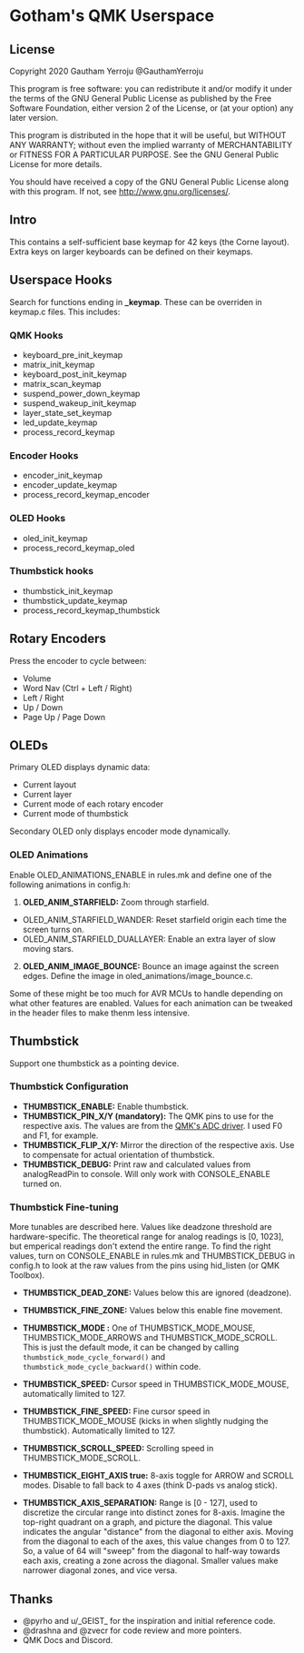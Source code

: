 # Gotham's QMK Userspace

## License

Copyright 2020 Gautham Yerroju @GauthamYerroju

This program is free software: you can redistribute it and/or modify
it under the terms of the GNU General Public License as published by
the Free Software Foundation, either version 2 of the License, or
(at your option) any later version.

This program is distributed in the hope that it will be useful,
but WITHOUT ANY WARRANTY; without even the implied warranty of
MERCHANTABILITY or FITNESS FOR A PARTICULAR PURPOSE.  See the
GNU General Public License for more details.

You should have received a copy of the GNU General Public License
along with this program.  If not, see <http://www.gnu.org/licenses/>.

## Intro

This contains a self-sufficient base keymap for 42 keys (the Corne layout). Extra keys on larger keyboards can be defined on their keymaps.

## Userspace Hooks

Search for functions ending in __\_keymap__. These can be overriden in keymap.c files. This includes:

### QMK Hooks

- keyboard_pre_init_keymap
- matrix_init_keymap
- keyboard_post_init_keymap
- matrix_scan_keymap
- suspend_power_down_keymap
- suspend_wakeup_init_keymap
- layer_state_set_keymap
- led_update_keymap
- process_record_keymap

### Encoder Hooks

- encoder_init_keymap
- encoder_update_keymap
- process_record_keymap_encoder

### OLED Hooks

- oled_init_keymap
- process_record_keymap_oled

### Thumbstick hooks

- thumbstick_init_keymap
- thumbstick_update_keymap
- process_record_keymap_thumbstick

## Rotary Encoders

Press the encoder to cycle between:
- Volume
- Word Nav (Ctrl + Left / Right)
- Left / Right
- Up / Down
- Page Up / Page Down

## OLEDs

Primary OLED displays dynamic data:
- Current layout
- Current layer
- Current mode of each rotary encoder
- Current mode of thumbstick

Secondary OLED only displays encoder mode dynamically.

### OLED Animations

Enable OLED_ANIMATIONS_ENABLE in rules.mk and define one of the following animations in config.h:
1. __OLED_ANIM_STARFIELD:__ Zoom through starfield.
  - OLED_ANIM_STARFIELD_WANDER: Reset starfield origin each time the screen turns on.
  - OLED_ANIM_STARFIELD_DUALLAYER: Enable an extra layer of slow moving stars.
2. __OLED_ANIM_IMAGE_BOUNCE:__ Bounce an image against the screen edges. Define the image in oled_animations/image_bounce.c.

Some of these might be too much for AVR MCUs to handle depending on what other features are enabled. Values for each animation can be tweaked in the header files to make thenm less intensive.

## Thumbstick

Support one thumbstick as a pointing device.

### Thumbstick Configuration

- __THUMBSTICK_ENABLE:__ Enable thumbstick.
- __THUMBSTICK_PIN_X/Y (mandatory):__ The QMK pins to use for the respective axis. The values are from the [QMK's ADC driver](https://docs.qmk.fm/#/adc_driver). I used F0 and F1, for example.
- __THUMBSTICK_FLIP_X/Y:__ Mirror the direction of the respective axis. Use to compensate for actual orientation of thumbstick.
- __THUMBSTICK_DEBUG:__ Print raw and calculated values from analogReadPin to console. Will only work with CONSOLE_ENABLE turned on.

### Thumbstick Fine-tuning

More tunables are described here. Values like deadzone threshold are hardware-specific. The theoretical range for analog readings is [0, 1023], but emperical readings don't extend the entire range. To find the right values, turn on CONSOLE_ENABLE in rules.mk and THUMBSTICK_DEBUG in config.h to look at the raw values from the pins using hid_listen (or QMK Toolbox).

- __THUMBSTICK_DEAD_ZONE:__ Values below this are ignored (deadzone).
- __THUMBSTICK_FINE_ZONE:__  Values below this enable fine movement.

- __THUMBSTICK_MODE <mode>:__ One of THUMBSTICK_MODE_MOUSE, THUMBSTICK_MODE_ARROWS and THUMBSTICK_MODE_SCROLL. This is just the default mode, it can be changed by calling ```thumbstick_mode_cycle_forward()``` and ```thumbstick_mode_cycle_backward()``` within code.

- __THUMBSTICK_SPEED:__ Cursor speed in THUMBSTICK_MODE_MOUSE, automatically limited to 127.
- __THUMBSTICK_FINE_SPEED:__ Fine cursor speed in THUMBSTICK_MODE_MOUSE (kicks in when slightly nudging the thumbstick). Automatically limited to 127.
- __THUMBSTICK_SCROLL_SPEED:__ Scrolling speed in THUMBSTICK_MODE_SCROLL.

- __THUMBSTICK_EIGHT_AXIS true:__ 8-axis toggle for ARROW and SCROLL modes. Disable to fall back to 4 axes (think D-pads vs analog stick).
- __THUMBSTICK_AXIS_SEPARATION:__ Range is [0 - 127], used to discretize the circular range into distinct zones for 8-axis. Imagine the top-right quadrant on a graph, and picture the diagonal. This value indicates the angular "distance" from the diagonal to either axis. Moving from the diagonal to each of the axes, this value changes from 0 to 127. So, a value of 64 will "sweep" from the diagonal to half-way towards each axis, creating a zone across the diagonal. Smaller values make narrower diagonal zones, and vice versa.

## Thanks

- @pyrho and u/\_GEIST\_ for the inspiration and initial reference code.
- @drashna and @zvecr for code review and more pointers.
- QMK Docs and Discord.

